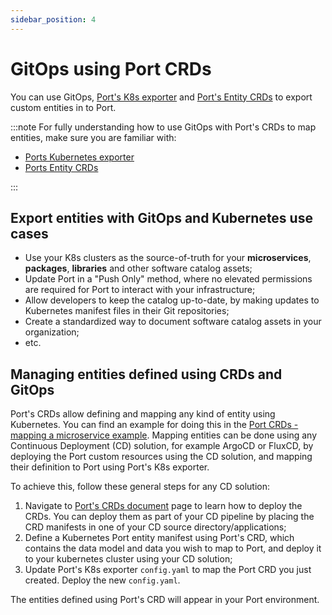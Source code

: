 ```yaml
---
sidebar_position: 4
---
```


# GitOps using Port CRDs

You can use GitOps, [Port's K8s exporter](../kubernetes/kubernetes.md) and [Port's Entity CRDs](../kubernetes/port-crd.md) to export custom entities in to Port.

:::note
For fully understanding how to use GitOps with Port's CRDs to map entities, make sure you are familiar with:

- [Ports Kubernetes exporter](../kubernetes/kubernetes.md)
- [Ports Entity CRDs](../kubernetes/port-crd.md)

:::

## Export entities with GitOps and Kubernetes use cases

- Use your K8s clusters as the source-of-truth for your **microservices**, **packages**, **libraries** and other software catalog assets;
- Update Port in a "Push Only" method, where no elevated permissions are required for Port to interact with your infrastructure;
- Allow developers to keep the catalog up-to-date, by making updates to Kubernetes manifest files in their Git repositories;
- Create a standardized way to document software catalog assets in your organization;
- etc.

## Managing entities defined using CRDs and GitOps

Port's CRDs allow defining and mapping any kind of entity using Kubernetes. You can find an example for doing this in the [Port CRDs - mapping a microservice example](../kubernetes/port-crd.md#example---mapping-a-microservice-using-port-crds).
Mapping entities can be done using any Continuous Deployment (CD) solution, for example ArgoCD or FluxCD, by deploying the Port custom resources using the CD solution, and mapping their definition to Port using Port's K8s exporter.

To achieve this, follow these general steps for any CD solution:

1. Navigate to [Port's CRDs document](../kubernetes/port-crd.md#deploying-ports-crds) page to learn how to deploy the CRDs. You can deploy them as part of your CD pipeline by placing the CRD manifests in one of your CD source directory/applications;
2. Define a Kubernetes Port entity manifest using Port's CRD, which contains the data model and data you wish to map to Port, and deploy it to your kubernetes cluster using your CD solution;
3. Update Port's K8s exporter `config.yaml` to map the Port CRD you just created. Deploy the new `config.yaml`.

The entities defined using Port's CRD will appear in your Port environment.
